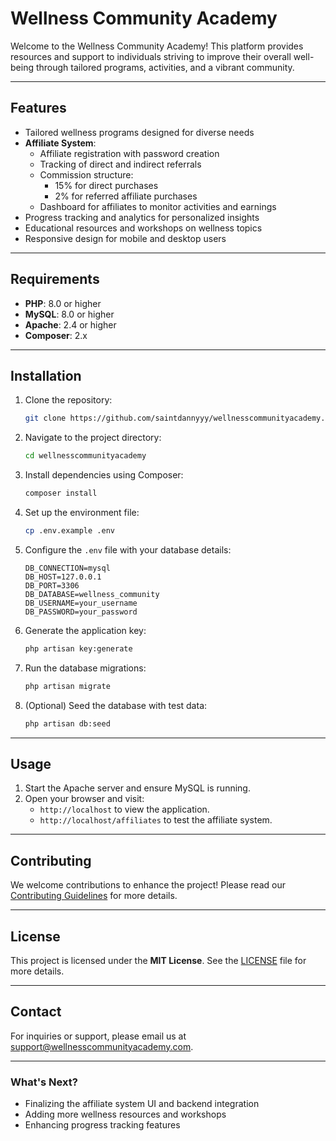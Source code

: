 # Wellness Community Academy

Welcome to the Wellness Community Academy! This platform provides resources and support to individuals striving to improve their overall well-being through tailored programs, activities, and a vibrant community.

---

## Features
- Tailored wellness programs designed for diverse needs
- **Affiliate System**:
  - Affiliate registration with password creation
  - Tracking of direct and indirect referrals
  - Commission structure:
    - 15% for direct purchases
    - 2% for referred affiliate purchases
  - Dashboard for affiliates to monitor activities and earnings
- Progress tracking and analytics for personalized insights
- Educational resources and workshops on wellness topics
- Responsive design for mobile and desktop users

---

## Requirements
- **PHP**: 8.0 or higher
- **MySQL**: 8.0 or higher
- **Apache**: 2.4 or higher
- **Composer**: 2.x

---

## Installation
1. Clone the repository:
    ```bash
    git clone https://github.com/saintdannyyy/wellnesscommunityacademy.git
    ```
2. Navigate to the project directory:
    ```bash
    cd wellnesscommunityacademy
    ```
3. Install dependencies using Composer:
    ```bash
    composer install
    ```
4. Set up the environment file:
    ```bash
    cp .env.example .env
    ```
5. Configure the `.env` file with your database details:
    ```env
    DB_CONNECTION=mysql
    DB_HOST=127.0.0.1
    DB_PORT=3306
    DB_DATABASE=wellness_community
    DB_USERNAME=your_username
    DB_PASSWORD=your_password
    ```
6. Generate the application key:
    ```bash
    php artisan key:generate
    ```
7. Run the database migrations:
    ```bash
    php artisan migrate
    ```
8. (Optional) Seed the database with test data:
    ```bash
    php artisan db:seed
    ```

---

## Usage
1. Start the Apache server and ensure MySQL is running.
2. Open your browser and visit:
    - `http://localhost` to view the application.
    - `http://localhost/affiliates` to test the affiliate system.

---

## Contributing
We welcome contributions to enhance the project! Please read our [Contributing Guidelines](CONTRIBUTING.md) for more details.

---

## License
This project is licensed under the **MIT License**. See the [LICENSE](LICENSE) file for more details.

---

## Contact
For inquiries or support, please email us at [support@wellnesscommunityacademy.com](mailto:support@wellnesscommunityacademy.com).

---

### What's Next?
- Finalizing the affiliate system UI and backend integration
- Adding more wellness resources and workshops
- Enhancing progress tracking features
